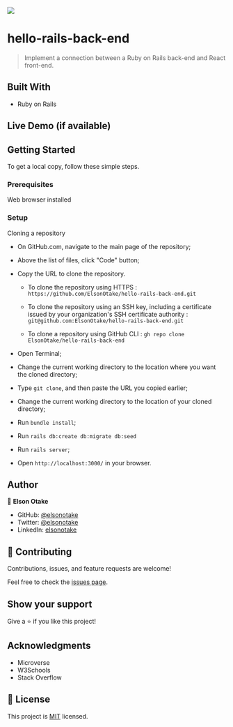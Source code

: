 ![](https://img.shields.io/badge/Microverse-blueviolet)

# hello-rails-back-end

> Implement a connection between a Ruby on Rails back-end and React front-end.


## Built With

- Ruby on Rails


## Live Demo (if available)


## Getting Started

To get a local copy, follow these simple steps.

### Prerequisites

Web browser installed

### Setup

Cloning a repository

- On GitHub.com, navigate to the main page of the repository;

- Above the list of files, click "Code" button;

- Copy the URL to clone the repository. 

  - To clone the repository using HTTPS : `https://github.com/ElsonOtake/hello-rails-back-end.git`

  - To clone the repository using an SSH key, including a certificate issued by your organization's SSH certificate authority : `git@github.com:ElsonOtake/hello-rails-back-end.git`

  - To clone a repository using GitHub CLI : `gh repo clone ElsonOtake/hello-rails-back-end`

- Open Terminal;

- Change the current working directory to the location where you want the cloned directory;

- Type `git clone`, and then paste the URL you copied earlier;

- Change the current working directory to the location of your cloned directory;

- Run `bundle install`;

- Run `rails db:create db:migrate db:seed`

- Run `rails server`;

- Open `http://localhost:3000/` in your browser.


## Author

👤 **Elson Otake**

- GitHub: [@elsonotake](https://github.com/elsonotake)
- Twitter: [@elsonotake](https://twitter.com/elsonotake)
- LinkedIn: [elsonotake](https://linkedin.com/in/elsonotake)


## 🤝 Contributing

Contributions, issues, and feature requests are welcome!

Feel free to check the [issues page](../../issues/).


## Show your support

Give a ⭐️ if you like this project!


## Acknowledgments

- Microverse
- W3Schools
- Stack Overflow


## 📝 License

This project is [MIT](./MIT.md) licensed.
